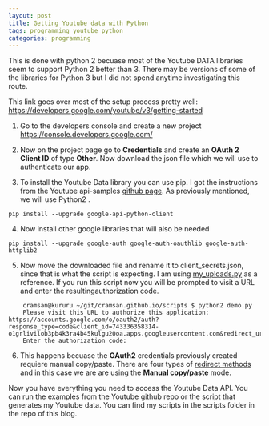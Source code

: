```yaml
---
layout: post
title: Getting Youtube data with Python
tags: programming youtube python
categories: programming
---
```


This is done with python 2 becuase most of the Youtube DATA libraries seem to support Python 2 better than 3. There may be versions of some of the libraries for Python 3 but I did not spend anytime investigating this route.

This link goes over most of the setup process pretty well:
https://developers.google.com/youtube/v3/getting-started

 1. Go to the developers console and create a new project
 https://console.developers.google.com/

 2. Now on the project page go to **Credentials** and create an **OAuth 2 Client ID** of type **Other**. Now download the json file which we will use to authenticate our app.

 3. To install the Youtube Data library you can use pip. I got the instructions from the Youtube api-samples [github page](https://github.com/youtube/api-samples/tree/master/python). As previously mentioned, we will use Python2 .
```
pip install --upgrade google-api-python-client
```
 4. Now install other google libraries that will also be needed
```
pip install --upgrade google-auth google-auth-oauthlib google-auth-httplib2
```
 5. Now move the downloaded file and rename it to client_secrets.json, since that is what the script is expecting. I am using  [my_uploads.py](https://github.com/youtube/api-samples/blob/master/python/my_uploads.py) as a reference. If you run this script now you will be prompted to visit a URL and enter the resultingauthorization code.
```
	cramsan@kururu ~/git/cramsan.github.io/scripts $ python2 demo.py 
	Please visit this URL to authorize this application: https://accounts.google.com/o/oauth2/auth?response_type=code&client_id=743336358314-o1grlivilob3pb4k3ra4b45kulgu20oa.apps.googleusercontent.com&redirect_uri=urn%3Aietf%3Awg%3Aoauth%3A2.0%3Aoob&scope=https%3A%2F%2Fwww.googleapis.com%2Fauth%2Fyoutube.readonly&state=plvu3RkeSZL8Laj3wtz6IHsuvXBgY9&prompt=consent&access_type=offline
	Enter the authorization code:
```
 6. This happens becuase the **OAuth2** credentials previously created requiere manual copy/paste. There are four types of [redirect methods](https://developers.google.com/youtube/v3/guides/auth/installed-apps) and in this case we are are using the **Manual copy/paste** mode.

Now you have everything you need to access the Youtube Data API. You can run the examples from the Youtube github repo or the script that generates my Youtube data. You can find my scripts in the scripts folder in the repo of this blog.